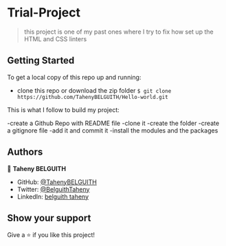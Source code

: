 # Trial-Project


>this project is one of my past ones where I try to fix how set up the HTML and CSS linters


## Getting Started

To get a local copy of this repo up and running:
- clone this repo or download the zip folder
`
$ git clone https://github.com/TahenyBELGUITH/Hello-world.git
`

This is what I follow to build my project:

-create a Github Repo with README file
-clone it
-create the folder
-create a gitignore file
-add it and commit it
-install the modules and the packages



## Authors

👤 **Taheny BELGUITH**

- GitHub: [@TahenyBELGUITH](https://github.com/TahenyBELGUITH)
- Twitter: [@BelguithTaheny](https://twitter.com/BelguithTaheny)
- LinkedIn: [belguith taheny](https://www.linkedin.com/in/belguith-taheny-47b93a162/)



## Show your support

Give a ⭐️ if you like this project!
